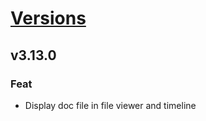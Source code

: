 # [Versions](https://github.com/Tracktor/design-system/releases)

## v3.13.0
### Feat
- Display doc file in file viewer and timeline
